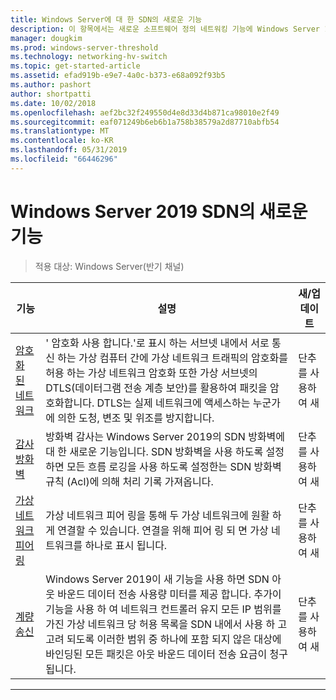 ```yaml
---
title: Windows Server에 대 한 SDN의 새로운 기능
description: 이 항목에서는 새로운 소프트웨어 정의 네트워킹 기능에 Windows Server 1709에 대 한 정보를 제공
manager: dougkim
ms.prod: windows-server-threshold
ms.technology: networking-hv-switch
ms.topic: get-started-article
ms.assetid: efad919b-e9e7-4a0c-b373-e68a092f93b5
ms.author: pashort
author: shortpatti
ms.date: 10/02/2018
ms.openlocfilehash: aef2bc32f249550d4e8d33d4b871ca98010e2f49
ms.sourcegitcommit: eaf071249b6eb6b1a758b38579a2d87710abfb54
ms.translationtype: MT
ms.contentlocale: ko-KR
ms.lasthandoff: 05/31/2019
ms.locfileid: "66446296"
---
```

# <a name="whats-new-in-sdn-for-windows-server-2019"></a>Windows Server 2019 SDN의 새로운 기능

>적용 대상: Windows Server(반기 채널)


|                         **기능**                          |                                                                                                                                                                                         **설명**                                                                                                                                                                                         | **새/업데이트** |
|--------------------------------------------------------------|-------------------------------------------------------------------------------------------------------------------------------------------------------------------------------------------------------------------------------------------------------------------------------------------------------------------------------------------------------------------------------------------------|-----------------|
| [암호화 된 네트워크](vnet-encryption/sdn-vnet-encryption.md) | ' 암호화 사용 합니다.'로 표시 하는 서브넷 내에서 서로 통신 하는 가상 컴퓨터 간에 가상 네트워크 트래픽의 암호화를 허용 하는 가상 네트워크 암호화 또한 가상 서브넷의 DTLS(데이터그램 전송 계층 보안)를 활용하여 패킷을 암호화합니다. DTLS는 실제 네트워크에 액세스하는 누군가에 의한 도청, 변조 및 위조를 방지합니다. |       단추를 사용하여 새       |
|    [감사 방화벽](security/sdn-firewall-auditing.md)    |                                                                                            방화벽 감사는 Windows Server 2019의 SDN 방화벽에 대 한 새로운 기능입니다. SDN 방화벽을 사용 하도록 설정 하면 모든 흐름 로깅을 사용 하도록 설정한는 SDN 방화벽 규칙 (Acl)에 의해 처리 기록 가져옵니다.                                                                                            |       단추를 사용하여 새       |
| [가상 네트워크 피어링](vnet-peering/sdn-vnet-peering.md)  |                                                                                                                      가상 네트워크 피어 링을 통해 두 가상 네트워크에 원활 하 게 연결할 수 있습니다. 연결을 위해 피어 링 되 면 가상 네트워크를 하나로 표시 됩니다.                                                                                                                      |       단추를 사용하여 새       |
|           [계량 송신](manage/sdn-egress.md)            |                  Windows Server 2019이 새 기능을 사용 하면 SDN 아웃 바운드 데이터 전송 사용량 미터를 제공 합니다. 추가이 기능을 사용 하 여 네트워크 컨트롤러 유지 모든 IP 범위를 가진 가상 네트워크 당 허용 목록을 SDN 내에서 사용 하 고 고려 되도록 이러한 범위 중 하나에 포함 되지 않은 대상에 바인딩된 모든 패킷은 아웃 바운드 데이터 전송 요금이 청구 됩니다.                   |       단추를 사용하여 새       |

---



